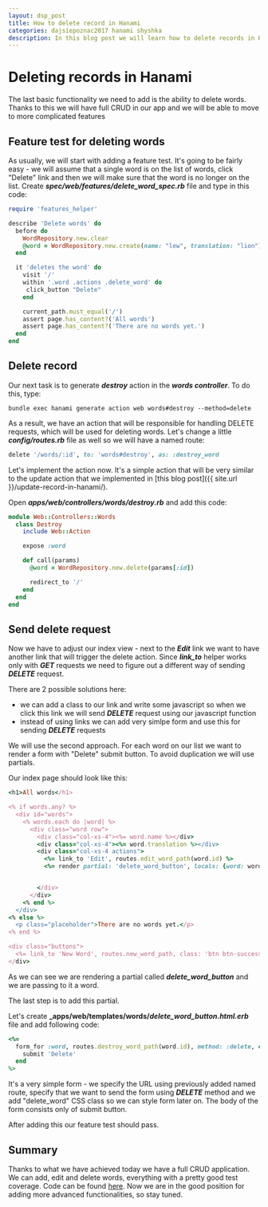 ```yaml
---
layout: dsp_post
title: How to delete record in Hanami
categories: dajsiepoznac2017 hanami shyshka
description: In this blog post we will learn how to delete records in Hanami framework.
---
```


# Deleting records in Hanami

The last basic functionality we need to add is the ability to delete words. Thanks to this we will have full CRUD in our app and we will be able to move to more complicated features

## Feature test for deleting words

As usually, we will start with adding a feature test. It's going to be fairly easy - we will assume that a single word is on the list of words, click "Delete" link and then we will make sure that the word is no longer on the list. Create **_spec/web/features/delete_word_spec.rb_** file and type in this code: 

```ruby
require 'features_helper'

describe 'Delete words' do
  before do
    WordRepository.new.clear
    @word = WordRepository.new.create(name: "lew", translation: "lion")
  end  

  it 'deletes the word' do
    visit '/'
    within '.word .actions .delete_word' do
     click_button "Delete"
    end

    current_path.must_equal('/')
    assert page.has_content?('All words')
    assert page.has_content?('There are no words yet.')    
  end
end
```

## Delete record

Our next task is to generate **_destroy_** action in the **_words controller_**. To do this, type:

```
bundle exec hanami generate action web words#destroy --method=delete
```

As a result, we have an action that will be responsible for handling DELETE requests, which will be used for deleting words. Let's change a little **_config/routes.rb_** file as well so we will have a named route:

```ruby
delete '/words/:id', to: 'words#destroy', as: :destroy_word
```

Let's implement the action now. It's a simple action that will be very similar to the update action that we implemented in [this blog post]({{ site.url }}/update-record-in-hanami/). 

Open **_apps/web/controllers/words/destroy.rb_** and add this code:

```ruby
module Web::Controllers::Words
  class Destroy
    include Web::Action

    expose :word

    def call(params)
      @word = WordRepository.new.delete(params[:id])

      redirect_to '/'       
    end
  end
end
``` 

## Send delete request

Now we have to adjust our index view - next to the **_Edit_** link we want to have another link that will trigger the delete action. Since **_link_to_** helper works only with **_GET_** requests we need to figure out a different way of sending **_DELETE_** request.

There are 2 possible solutions here:
- we can add a class to our link and write some javascript so when we click this link we will send **_DELETE_** request using our javascript function
- instead of using links we can add very simlpe form and use this for sending **_DELETE_** requests

We will use the second approach. For each word on our list we want to render a form with "Delete" submit button. To avoid duplication we will use partials.

Our index page should look like this:

```ruby
<h1>All words</h1>

<% if words.any? %>
  <div id="words">
    <% words.each do |word| %>
      <div class="word row">
        <div class="col-xs-4"><%= word.name %></div>
        <div class="col-xs-4"><%= word.translation %></div>
        <div class="col-xs-4 actions">
          <%= link_to 'Edit', routes.edit_word_path(word.id) %> 
          <%= render partial: 'delete_word_button', locals: {word: word} %>


        </div>
      </div>
    <% end %>
  </div>
<% else %>
  <p class="placeholder">There are no words yet.</p>
<% end %>

<div class="buttons">
  <%= link_to 'New Word', routes.new_word_path, class: 'btn btn-success', title: 'New Word' %>
</div>
```

As we can see we are rendering a partial called **_delete_word_button_** and we are passing to it a word.

The last step is to add this partial.

Let's create **_apps/web/templates/words/_delete_word_button.html.erb_** file and add following code:

```ruby
<%= 
  form_for :word, routes.destroy_word_path(word.id), method: :delete, class: "delete_word" do
    submit 'Delete'
  end
%>
```

It's a very simple form - we specify the URL using previously added named route, specify that we want to send the form using **_DELETE_** method and we add "delete_word" CSS class so we can style form later on. The body of the form consists only of submit button.

After adding this our feature test should pass.

## Summary

Thanks to what we have achieved today we have a full CRUD application. We can add, edit and delete words, everything with a pretty good test coverage. Code can be found [here](https://github.com/detfis/shyshka). Now we are in the good position for adding more advanced functionalities, so stay tuned.
